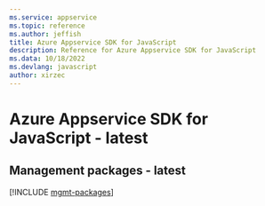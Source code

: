 ```yaml
---
ms.service: appservice
ms.topic: reference
ms.author: jeffish
title: Azure Appservice SDK for JavaScript
description: Reference for Azure Appservice SDK for JavaScript
ms.data: 10/18/2022
ms.devlang: javascript
author: xirzec
---
```

# Azure Appservice SDK for JavaScript - latest

## Management packages - latest
[!INCLUDE [mgmt-packages](appservice-mgmt-index.md)]
